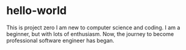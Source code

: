 # hello-world
This is project zero
I am new to computer science and coding.
I am a beginner, but with lots of enthusiasm.
Now, the journey to become professional software engineer has began.
